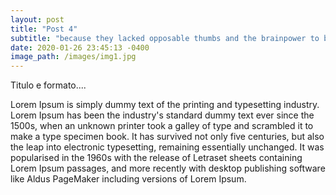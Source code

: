 ```yaml
--- 
layout: post
title: "Post 4"
subtitle: "because they lacked opposable thumbs and the brainpower to build a space program."
date: 2020-01-26 23:45:13 -0400
image_path: /images/img1.jpg
---
```


Titulo e formato....

Lorem Ipsum is simply dummy text of the printing and typesetting industry. Lorem Ipsum has been the industry's standard dummy text ever since the 1500s, when an unknown printer took a galley of type and scrambled it to make a type specimen book. It has survived not only five centuries, but also the leap into electronic typesetting, remaining essentially unchanged. It was popularised in the 1960s with the release of Letraset sheets containing Lorem Ipsum passages, and more recently with desktop publishing software like Aldus PageMaker including versions of Lorem Ipsum.